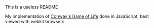 This is a useless README

My implementation of [Conway's Game of Life](http://reinsmidt.com/snippets/gol/) done in JavaScript, best viewed with webkit browsers.